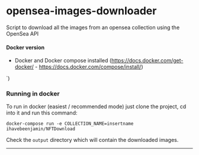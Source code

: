 # opensea-images-downloader

Script to download all the images from an opensea collection using the OpenSea API

#### Docker version

- Docker and Docker compose installed (https://docs.docker.com/get-docker/ - https://docs.docker.com/compose/install/)

`)


### Running in docker

To run in docker (easiest / recommended mode) just clone the project, cd into it and run this command:

    docker-compose run -e COLLECTION_NAME=insertname ihavebeenjamin/NFTDownload

Check the `output` directory which will contain the downloaded images.

---

